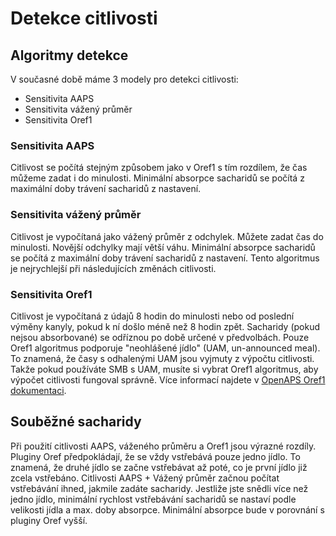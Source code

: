 # Detekce citlivosti

## Algoritmy detekce

V současné době máme 3 modely pro detekci citlivosti:

* Sensitivita AAPS
* Sensitivita vážený průměr
* Sensitivita Oref1

### Sensitivita AAPS

Citlivost se počítá stejným způsobem jako v Oref1 s tím rozdílem, že čas můžeme zadat i do minulosti. Minimální absorpce sacharidů se počítá z maximální doby trávení sacharidů z nastavení.

### Sensitivita vážený průměr

Citlivost je vypočítaná jako vážený průměr z odchylek. Můžete zadat čas do minulosti. Novější odchylky mají větší váhu. Minimální absorpce sacharidů se počítá z maximální doby trávení sacharidů z nastavení. Tento algoritmus je nejrychlejší při následujících změnách citlivosti.

### Sensitivita Oref1

Citlivost je vypočítaná z údajů 8 hodin do minulosti nebo od poslední výměny kanyly, pokud k ní došlo méně než 8 hodin zpět. Sacharidy (pokud nejsou absorbované) se odříznou po době určené v předvolbách. Pouze Oref1 algoritmus podporuje "neohlášené jídlo" (UAM, un-announced meal). To znamená, že časy s odhalenými UAM jsou vyjmuty z výpočtu citlivosti. Takže pokud používáte SMB s UAM, musíte si vybrat Oref1 algoritmus, aby výpočet citlivosti fungoval správně. Více informací najdete v [OpenAPS Oref1 dokumentaci](https://openaps.readthedocs.io/en/latest/docs/Customize-Iterate/oref1.html).

## Souběžné sacharidy

Při použití citlivosti AAPS, váženého průměru a Oref1 jsou výrazné rozdíly. Pluginy Oref předpokládají, že se vždy vstřebává pouze jedno jídlo. To znamená, že druhé jídlo se začne vstřebávat až poté, co je první jídlo již zcela vstřebáno. Citlivosti AAPS + Vážený průměr začnou počítat vstřebávání ihned, jakmile zadáte sacharidy. Jestliže jste snědli více než jedno jídlo, minimální rychlost vstřebávání sacharidů se nastaví podle velikosti jídla a max. doby absorpce. Minimální absorpce bude v porovnání s pluginy Oref vyšší.
